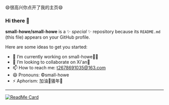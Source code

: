 <p><g-emoji class="g-emoji" alias="smile" fallback-src="https://github.githubassets.com/images/icons/emoji/unicode/1f604.png">😄</g-emoji>很高兴你点开了我的主页<g-emoji class="g-emoji" alias="smile" fallback-src="https://github.githubassets.com/images/icons/emoji/unicode/1f604.png">😄</g-emoji></p>


### Hi there 👋

**small-howe/small-howe** is a ✨ _special_ ✨ repository because its `README.md` (this file) appears on your GitHub profile.

Here are some ideas to get you started:

- 🔭 I’m currently working on small-howe🤦‍♂️
- 👯 I’m looking to collaborate on Xi'an🏇
- 📫 How to reach me: t2678691035@163.com
- 😄 Pronouns: ©small-howe
- ⚡ Aphorism: 加油💪骚年🌚
<hr>






[![ReadMe Card](https://github-readme-stats.vercel.app/api/pin/?username=small-howe&repo=springboot-stuy)](https://github.com/small-howe/springboot-stuy)
